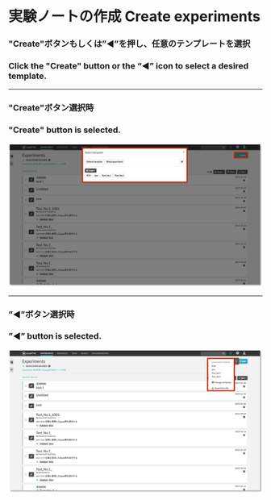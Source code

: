 # 実験ノートの作成 Create experiments

### "Create"ボタンもしくは”◀︎”を押し、任意のテンプレートを選択
### Click the "Create" button or the “◀︎” icon to select a desired template.

-----
### "Create"ボタン選択時
### "Create" button is selected.
![image](https://github.com/naist-eln/eln/blob/main/manual/Photo/CreateExperiments-1.png)

-----
### ”◀︎”ボタン選択時
### ”◀︎” button is selected.
![image](https://github.com/naist-eln/eln/blob/main/manual/Photo/CreateExperiments-2.png)
